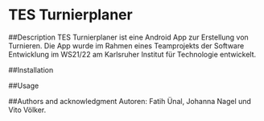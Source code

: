 # TES Turnierplaner

##Description
TES Turnierplaner ist eine Android App zur Erstellung von Turnieren. Die App wurde im Rahmen eines 
Teamprojekts der Software Entwicklung im WS21/22 am Karlsruher Institut für Technologie entwickelt.

##Installation

##Usage

##Authors and acknowledgment
Autoren: Fatih Ünal, Johanna Nagel und Vito Völker.
